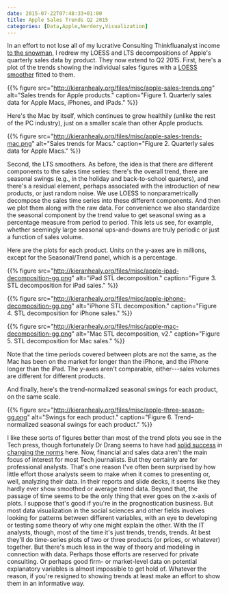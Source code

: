 ```yaml
---
date: 2015-07-22T07:48:33+01:00
title: Apple Sales Trends Q2 2015
categories: [Data,Apple,Nerdery,Visualization]
---
```


In an effort to not lose all of my lucrative Consulting Thinkfluanalyst income [to the snowman](http://leancrew.com/all-this/2015/07/plotting-apple/), I redrew my LOESS and LTS decompositions of Apple's quarterly sales data by product. They now extend to Q2 2015. First, here's a plot of the trends showing the individual sales figures with a [LOESS smoother](http://en.wikipedia.org/wiki/Local_regression) fitted to them.

{{% figure src="http://kieranhealy.org/files/misc/apple-sales-trends.png" alt="Sales trends for Apple products." caption="Figure 1. Quarterly sales data for Apple Macs, iPhones, and iPads." %}}

Here's the Mac by itself, which continues to grow healthily (unlike the rest of the PC industry), just on a smaller scale than other Apple products.

{{% figure src="http://kieranhealy.org/files/misc/apple-sales-trends-mac.png" alt="Sales trends for Macs." caption="Figure 2. Quarterly sales data for Apple Macs." %}}

Second, the LTS smoothers. As before, the idea is that there are different components to the sales time series: there's the overall trend, there are seasonal swings (e.g., in the holiday and back-to-school quarters), and there's a residual element, perhaps associated with the introduction of new products, or just random noise. We use LOESS to nonparametrically decompose the sales time series into these different components. And then we plot them along with the raw data. For convenience we also standardize the seasonal component by the trend value to get seasonal swing as a percentage measure from period to period. This lets us see, for example, whether seemingly large seasonal ups-and-downs are truly periodic or just a function of sales volume. 

Here are the plots for each product. Units on the y-axes are in millions, except for the Seasonal/Trend panel, which is a percentage.

{{% figure src="http://kieranhealy.org/files/misc/apple-ipad-decomposition-gg.png" alt="iPad STL decomposition." caption="Figure 3. STL decomposition for iPad sales." %}}

{{% figure src="http://kieranhealy.org/files/misc/apple-iphone-decomposition-gg.png" alt="iPhone STL decomposition." caption="Figure 4. STL decomposition for iPhone sales." %}}

{{% figure src="http://kieranhealy.org/files/misc/apple-mac-decomposition-gg.png" alt="Mac STL decomposition, v2." caption="Figure 5. STL decomposition for Mac sales." %}}

Note that the time periods covered between plots are not the same, as the Mac has been on the market for longer than the iPhone, and the iPhone longer than the iPad. The y-axes aren't comparable, either---sales volumes are different for different products.

And finally, here's the trend-normalized seasonal swings for each product, on the same scale.

{{% figure src="http://kieranhealy.org/files/misc/apple-three-season-gg.png" alt="Swings for each product." caption="Figure 6. Trend-normalized seasonal swings for each product." %}}

I like these sorts of figures better than most of the trend plots you see in the Tech press, though fortunately Dr Drang seems to have had [solid success](http://leancrew.com/all-this/2015/07/plotting-apple/) in [changing the norms](http://sixcolors.com/post/2015/07/appleq3results/) here. Now, financial and sales data aren't the main focus of interest for most Tech journalists. But they certainly are for professional analysts. That's one reason I've often been surprised by how little effort those analysts seem to make when it comes to presenting or, well, analyzing their data. In their reports and slide decks, it seems like they hardly ever show smoothed or average trend data. Beyond that, the passage of time seems to be the only thing that ever goes on the x-axis of plots. I suppose that's good if you're in the prognostication business. But most data visualization in the social sciences and other fields involves looking for patterns between different variables, with an eye to developing or testing some theory of why one might explain the other. With the IT analysts, though, most of the time it's just trends, trends, trends. At best they'll do time-series plots of two or three products (or prices, or whatever) together. But there's much less in the way of theory and modeling in connection with data. Perhaps those efforts are reserved for private consulting. Or perhaps good firm- or market-level data on potential explanatory variables is almost impossible to get hold of. Whatever the reason, if you're resigned to showing trends at least make an effort to show them in an informative way.
